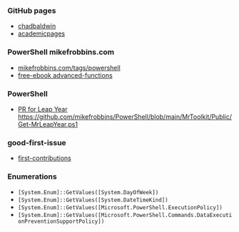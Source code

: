 ### GitHub pages

- [chadbaldwin](https://chadbaldwin.net/2021/03/14/how-to-build-a-sql-blog.html)
- [academicpages](https://github.com/academicpages/academicpages.github.io/blob/master/README.md)

### PowerShell mikefrobbins.com

- [mikefrobbins.com/tags/powershell](https://mikefrobbins.com/tags/powershell/)
- [free-ebook advanced-functions](http://mikefrobbins.com/2015/04/17/free-ebook-on-powershell-advanced-functions)

### PowerShell

- [PR for Leap Year](https://github.com/mikefrobbins/PowerShell/blob/main/MrToolkit/Public/Get-MrLeapYear.ps1) https://github.com/mikefrobbins/PowerShell/blob/main/MrToolkit/Public/Get-MrLeapYear.ps1

### good-first-issue

- [first-contributions](https://github.com/firstcontributions/first-contributions)

### Enumerations

- `[System.Enum]::GetValues([System.DayOfWeek])`
- `[System.Enum]::GetValues([System.DateTimeKind])`
- `[System.Enum]::GetValues([Microsoft.PowerShell.ExecutionPolicy])`
- `[System.Enum]::GetValues([Microsoft.PowerShell.Commands.DataExecutionPreventionSupportPolicy])`
